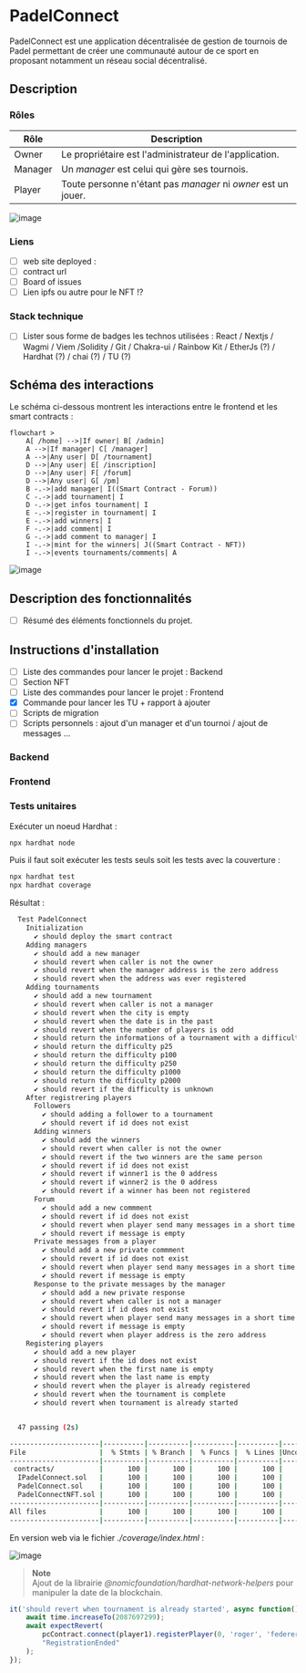 # PadelConnect

PadelConnect est une application décentralisée de gestion de tournois de Padel permettant de créer une communauté autour de ce sport en proposant notamment un réseau social décentralisé.  

## Description

### Rôles
| Rôle | Description |
|----|----|
| Owner | Le propriétaire est l'administrateur de l'application. |
| Manager | Un <i>manager</i> est celui qui gère ses tournois. |
| Player | Toute personne n'étant pas <i>manager</i> ni <i>owner</i> est un jouer. |  

![image](https://github.com/mickablondo/PadelConnect/assets/36310658/1964eb71-1d91-4818-a37c-eef5154365f4)  

### Liens

- [ ] web site deployed : 
- [ ] contract url
- [ ] Board of issues
- [ ] Lien ipfs ou autre pour le NFT !?

### Stack technique

- [ ] Lister sous forme de badges les technos utilisées : React / Nextjs / Wagmi / Viem /Solidity / Git / Chakra-ui / Rainbow Kit / EtherJs (?) / Hardhat (?) / chai (?) / TU (?)

## Schéma des interactions
Le schéma ci-dessous montrent les interactions entre le frontend et les smart contracts :  
```mermaid
flowchart >
    A[ /home] -->|If owner| B[ /admin]
    A -->|If manager| C[ /manager]
    A -->|Any user| D[ /tournament] 
    D -->|Any user| E[ /inscription]
    D -->|Any user| F[ /forum]
    D -->|Any user| G[ /pm]
    B -.->|add manager| I((Smart Contract - Forum))
    C -.->|add tournament| I
    D -.->|get infos tournament| I
    E -.->|register in tournament| I
    E -.->|add winners| I
    F -.->|add comment| I
    G -.->|add comment to manager| I
    I -.->|mint for the winners| J((Smart Contract - NFT))
    I -.->|events tournaments/comments| A
```
![image](https://github.com/mickablondo/PadelConnect/assets/36310658/2214d57d-b78b-4f01-93a0-ccec16eb74e1)


## Description des fonctionnalités

- [ ] Résumé des éléments fonctionnels du projet.

## Instructions d'installation

- [ ] Liste des commandes pour lancer le projet : Backend
- [ ] Section NFT
- [ ] Liste des commandes pour lancer le projet : Frontend
- [X] Commande pour lancer les TU + rapport à ajouter
- [ ] Scripts de migration
- [ ] Scripts personnels : ajout d'un manager et d'un tournoi / ajout de messages ...

### Backend
### Frontend
### Tests unitaires
Exécuter un noeud Hardhat : 
```bash
npx hardhat node
```
Puis il faut soit exécuter les tests seuls soit les tests avec la couverture :  
```bash
npx hardhat test  
npx hardhat coverage
```

Résultat :  
```bash
  Test PadelConnect
    Initialization
      ✔ should deploy the smart contract
    Adding managers
      ✔ should add a new manager
      ✔ should revert when caller is not the owner
      ✔ should revert when the manager address is the zero address
      ✔ should revert when the address was ever registered
    Adding tournaments
      ✔ should add a new tournament
      ✔ should revert when caller is not a manager
      ✔ should revert when the city is empty
      ✔ should revert when the date is in the past
      ✔ should revert when the number of players is odd
      ✔ should return the informations of a tournament with a difficulty p500
      ✔ should return the difficulty p25
      ✔ should return the difficulty p100
      ✔ should return the difficulty p250
      ✔ should return the difficulty p1000
      ✔ should return the difficulty p2000
      ✔ should revert if the difficulty is unknown
    After registrering players
      Followers
        ✔ should adding a follower to a tournament
        ✔ should revert if id does not exist
      Adding winners
        ✔ should add the winners
        ✔ should revert when caller is not the owner
        ✔ should revert if the two winners are the same person
        ✔ should revert if id does not exist
        ✔ should revert if winner1 is the 0 address
        ✔ should revert if winner2 is the 0 address
        ✔ should revert if a winner has been not registered
      Forum
        ✔ should add a new commment
        ✔ should revert if id does not exist
        ✔ should revert when player send many messages in a short time
        ✔ should revert if message is empty
      Private messages from a player
        ✔ should add a new private commment
        ✔ should revert if id does not exist
        ✔ should revert when player send many messages in a short time
        ✔ should revert if message is empty
      Response to the private messages by the manager
        ✔ should add a new private response
        ✔ should revert when caller is not a manager
        ✔ should revert if id does not exist
        ✔ should revert when player send many messages in a short time
        ✔ should revert if message is empty
        ✔ should revert when player address is the zero address
    Registering players
      ✔ should add a new player
      ✔ should revert if the id does not exist
      ✔ should revert when the first name is empty
      ✔ should revert when the last name is empty
      ✔ should revert when the player is already registered
      ✔ should revert when the tournament is complete
      ✔ should revert when tournament is already started


  47 passing (2s)

----------------------|----------|----------|----------|----------|----------------|
File                  |  % Stmts | % Branch |  % Funcs |  % Lines |Uncovered Lines |
----------------------|----------|----------|----------|----------|----------------|
 contracts/           |      100 |      100 |      100 |      100 |                |
  IPadelConnect.sol   |      100 |      100 |      100 |      100 |                |
  PadelConnect.sol    |      100 |      100 |      100 |      100 |                |
  PadelConnectNFT.sol |      100 |      100 |      100 |      100 |                |
----------------------|----------|----------|----------|----------|----------------|
All files             |      100 |      100 |      100 |      100 |                |
----------------------|----------|----------|----------|----------|----------------|
```

En version web via le fichier <i>./coverage/index.html</i> :  
  
![image](https://github.com/mickablondo/PadelConnect/assets/36310658/43f9a92e-0d84-4969-8b00-6d874ce8b0be)
  
  
> **Note**  
> Ajout de la librairie <i>@nomicfoundation/hardhat-network-helpers</i> pour manipuler la date de la blockchain.


```js
it('should revert when tournament is already started', async function() {
    await time.increaseTo(2087697299);
    await expectRevert(
        pcContract.connect(player1).registerPlayer(0, 'roger', 'federer'),
        "RegistrationEnded"
    );
});
```
